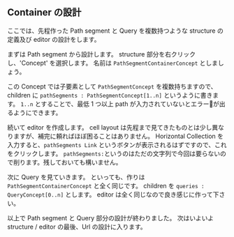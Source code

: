## Container の設計

ここでは、先程作った Path segment と Query を複数持つような structure の定義及び editor の設計をします。

まずは Path segment から設計します。
structure 部分を右クリックし、'Concept' を選択します。
名前は `PathSegmentContainerConcept` としましょう。

この Concept では子要素として `PathSegmentConcept` を複数持ちますので、children に `pathSegments : PathSegmentConcept[1..n]` というように書きます。
`1..n` とすることで、最低 1 つ以上 path が入力されていないとエラーが出るようにできます。

続いて editor を作成します。
cell layout は先程まで見てきたものとは少し異なりますが、補完に頼ればほぼ困ることはありません。
Horizontal Collection を入力すると、`pathSegments Link` というボタンが表示されるはずですので、これをクリックします。
`pathSegments:`というのはただの文字列で今回は要らないので削ります。残しておいても構いません。


次に Query を見ていきます。
といっても、作りは `PathSegmentContainerConcept` と全く同じです。
children を `queries : QueryConcept[0..n]` とします。
editor は全く同じなので良き感じに作って下さい。

以上で Path segment と Query 部分の設計が終わりました。
次はいよいよ structure / editor の最後、Url の設計に入ります。

